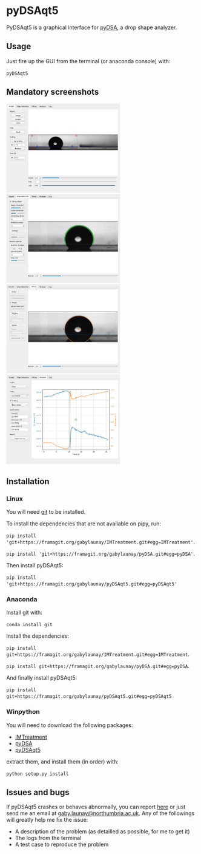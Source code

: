 # pyDSAqt5

PyDSAqt5 is a graphical interface for [pyDSA](https://framagit.org/gabylaunay/pyDSA), a drop shape analyzer.

## Usage

Just fire up the GUI from the terminal (or anaconda console) with:

``pyDSAqt5``

## Mandatory screenshots

<img src="doc/screenshot1.png" alt="Import" width="300"/>

<img src="doc/screenshot2.png" alt="Import" width="300"/>

<img src="doc/screenshot3.png" alt="Import" width="300"/>

<img src="doc/screenshot4.png" alt="Import" width="300"/>



## Installation

### Linux

You will need [git](https://git-scm.com/) to be installed.

To install the dependencies that are not available on pipy, run:

``pip install 'git+https://framagit.org/gabylaunay/IMTreatment.git#egg=IMTreatment'``.

``pip install 'git+https://framagit.org/gabylaunay/pyDSA.git#egg=pyDSA'``.

Then install pyDSAqt5:

``pip install 'git+https://framagit.org/gabylaunay/pyDSAqt5.git#egg=pyDSAqt5'``

### Anaconda

Install git with:

``conda install git``

Install the dependencies:

``pip install git+https://framagit.org/gabylaunay/IMTreatment.git#egg=IMTreatment``.

``pip install git+https://framagit.org/gabylaunay/pyDSA.git#egg=pyDSA``.

And finally install pyDSAqt5:

``pip install git+https://framagit.org/gabylaunay/pyDSAqt5.git#egg=pyDSAqt5``

### Winpython

You will need to download the following packages:

- [IMTreatment](https://framagit.org/gabylaunay/IMTreatment/-/archive/master/IMTreatment-master.zip)
- [pyDSA](https://framagit.org/gabylaunay/pyDSA/-/archive/master/pyDSA-master.zip)
- [pyDSAqt5](https://framagit.org/gabylaunay/pyDSAqt5/-/archive/master/pyDSAqt5-master.zip)

extract them, and install them (in order) with:

``python setup.py install``


## Issues and bugs

If pyDSAqt5 crashes or behaves abnormally, you can report [here](https://framagit.org/gabylaunay/pyDSAqt5/issues) or just send me an email at [gaby.launay@northumbria.ac.uk](mailto:gaby.launay@northumbria.ac.uk).
Any of the followings will greatly help me fix the issue:

- A description of the problem (as detailled as possible, for me to get it)
- The logs from the terminal
- A test case to reproduce the problem




